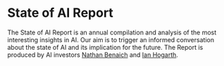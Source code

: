 # State of AI Report
The State of AI Report is an annual compilation and analysis of the most interesting insights in AI. Our aim is to trigger an informed conversation about the state of AI and its implication for the future. The Report is produced by AI investors [Nathan Benaich](https://www.twitter.com/nathanbenaich) and [Ian Hogarth](https://www.twitter.com/soundboy).
